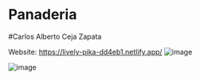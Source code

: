 # Panaderia
#Carlos Alberto Ceja Zapata

Website: https://lively-pika-dd4eb1.netlify.app/
![image](https://user-images.githubusercontent.com/73798412/188546408-7eba3bbb-f684-4482-a486-7f3df3864bf7.png)

![image](https://user-images.githubusercontent.com/73798412/188546427-f1aef417-54fd-4af9-bfc4-3497a30a0570.png)
